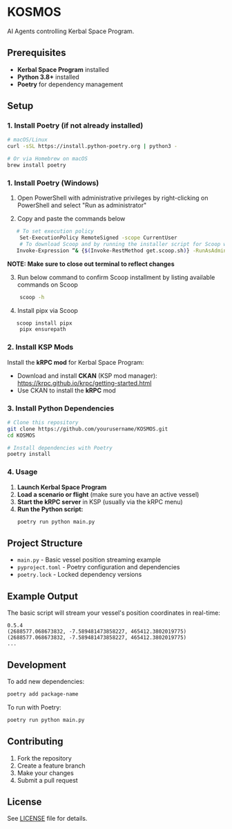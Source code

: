 # KOSMOS
AI Agents controlling Kerbal Space Program.

## Prerequisites
- **Kerbal Space Program** installed
- **Python 3.8+** installed
- **Poetry** for dependency management

## Setup

### 1. Install Poetry (if not already installed)
```bash
# macOS/Linux
curl -sSL https://install.python-poetry.org | python3 -

# Or via Homebrew on macOS
brew install poetry
```

### 1. Install Poetry (Windows)
1. Open PowerShell with administrative privileges by right-clicking on PowerShell and select "Run as administrator"

2. Copy and paste the commands below
```bash
   # To set execution policy
	Set-ExecutionPolicy RemoteSigned -scope CurrentUser
	# To download Scoop and by running the installer script for Scoop w/ elevated privileges
   Invoke-Expression “& {$(Invoke-RestMethod get.scoop.sh)} -RunAsAdmin”
```

**NOTE: Make sure to close out terminal to reflect changes**
 
3. Run below command to confirm Scoop installment by listing available commands on Scoop
```bash
    scoop -h
```

4. Install pipx via Scoop
```bash
   scoop install pipx
	pipx ensurepath
```

### 2. Install KSP Mods
Install the **kRPC mod** for Kerbal Space Program:
- Download and install **CKAN** (KSP mod manager): https://krpc.github.io/krpc/getting-started.html
- Use CKAN to install the **kRPC** mod

### 3. Install Python Dependencies
```bash
# Clone this repository
git clone https://github.com/yourusername/KOSMOS.git
cd KOSMOS

# Install dependencies with Poetry
poetry install
```

### 4. Usage

1. **Launch Kerbal Space Program**
2. **Load a scenario or flight** (make sure you have an active vessel)
3. **Start the kRPC server** in KSP (usually via the kRPC menu)
4. **Run the Python script:**
   ```bash
   poetry run python main.py
   ```

## Project Structure
- `main.py` - Basic vessel position streaming example
- `pyproject.toml` - Poetry configuration and dependencies
- `poetry.lock` - Locked dependency versions

## Example Output
The basic script will stream your vessel's position coordinates in real-time:
```
0.5.4
(2688577.068673832, -7.589481473858227, 465412.3802019775)
(2688577.068673832, -7.589481473858227, 465412.3802019775)
...
```

## Development
To add new dependencies:
```bash
poetry add package-name
```

To run with Poetry:
```bash
poetry run python main.py
```

## Contributing
1. Fork the repository
2. Create a feature branch
3. Make your changes
4. Submit a pull request

## License
See [LICENSE](LICENSE) file for details.
